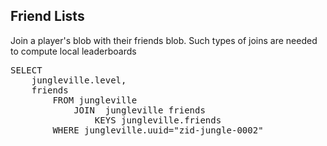 ## Friend Lists

Join a player's blob with their friends blob. Such types of joins are needed to compute local leaderboards

<pre id="example">
SELECT 
    jungleville.level, 
    friends 
        FROM jungleville 
            JOIN  jungleville friends 
                KEYS jungleville.friends 
        WHERE jungleville.uuid="zid-jungle-0002"
</pre>
